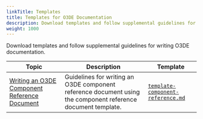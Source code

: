 ```yaml
---
linkTitle: Templates
title: Templates for O3DE Documentation
description: Download templates and follow supplemental guidelines for writing O3DE documentation.  
weight: 1000
---
```


Download templates and follow supplemental guidelines for writing O3DE documentation.  

| Topic | Description | Template | 
| - | - | - |
| [Writing an O3DE Component Reference Document](component-reference-doc) | Guidelines for writing an O3DE component reference document using the component reference document template.  | [`template-component-reference.md`](/files/template-component-reference.md) |